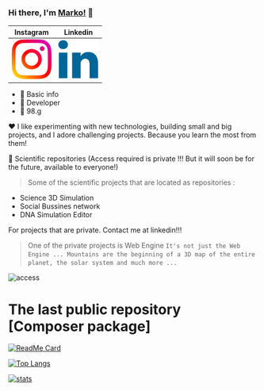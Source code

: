 ### Hi there, I'm [Marko!](https://github.com/marko9827) 👋
 
 | Instagram    | Linkedin    |
| ----------- | ----------- |
| [ ![access](access/011-instagram.svg)](https://instagram.com/nikoliccc02)  | [![access](access/010-linkedin.svg)](https://www.linkedin.com/in/markonikolic98/)  |
 - 🔢 Basic info 
 - 🥇 Developer
 - 🔢 98.g
 
 :heart: I like experimenting with new technologies, building small and big projects, and I adore challenging projects. Because you learn the most from them!
 
 🔢 Scientific repositories (Access required is private !!! But it will soon be for the future, available to everyone!) 


> Some of the scientific projects that are located as repositories : 

 - Science 3D Simulation
 - Social Bussines network
 - DNA Simulation Editor


For projects that are private. Contact me at linkedin!!!

> One of the private projects is Web Engine
``` It's not just the Web Engine ... Mountains are the beginning of a 3D map of the entire planet, the solar system and much more ... ```

 ![access](access/marko9827-eronelitQ.png)


# The last public repository [Composer package]

[![ReadMe Card](https://github-readme-stats.vercel.app/api/pin/?username=marko9827&repo=Phpminify)](https://github.com/Marko9827/Phpminify)

[![Top Langs](https://github-readme-stats.vercel.app/api/top-langs/?username=marko9827&layout=compact)](https://github.com/Marko9827/interaktivmarket_2020)

[![stats](https://github-readme-stats.vercel.app/api?username=marko9827&show_icons=true&locale=en)](https://github.com/Marko9827)

